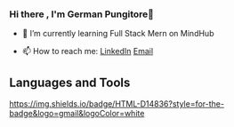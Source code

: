 ### Hi there , I'm German Pungitore👋

- 🌱 I’m currently learning Full Stack Mern on MindHub

- 📫 How to reach me:
[LinkedIn](www.linkedin.com/in/pungitoregerman)
[Email](pungitoregerman@gmail.com)

## Languages and Tools
https://img.shields.io/badge/HTML-D14836?style=for-the-badge&logo=gmail&logoColor=white
<!--
**pungitoregerman/pungitoregerman** is a ✨ _special_ ✨ repository because its `README.md` (this file) appears on your GitHub profile.

Here are some ideas to get you started:

- 🔭 I’m currently working on ...
- 🌱 I’m currently learning ...
- 👯 I’m looking to collaborate on ...
- 🤔 I’m looking for help with ...
- 💬 Ask me about ...
- 📫 How to reach me: ...
- 😄 Pronouns: ...
- ⚡ Fun fact: ...
-->
